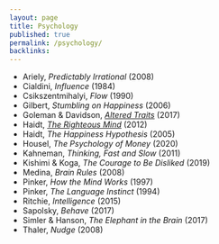 ```yaml
---
layout: page
title: Psychology
published: true
permalink: /psychology/
backlinks: 
---
```


* Ariely, _Predictably Irrational_ (2008) 
* Cialdini, _Influence_ (1984) 
* Csikszentmihalyi, _Flow_ (1990) 
* Gilbert, _Stumbling on Happiness_ (2006) 
* Goleman & Davidson, _<a id="goleman-and-davidson-altered-traits" class="internal-link" href="/goleman-and-davidson-altered-traits/">Altered Traits</a>_ (2017) 
* Haidt, _<a id="haidt-righteous-mind" class="internal-link" href="/haidt-righteous-mind/">The Righteous Mind</a>_ (2012) 
* Haidt, _The Happiness Hypothesis_ (2005) 
* Housel, _The Psychology of Money_ (2020) 
* Kahneman, _Thinking, Fast and Slow_ (2011) 
* Kishimi & Koga, _The Courage to Be Disliked_ (2019) 
* Medina, _Brain Rules_ (2008) 
* Pinker, _How the Mind Works_ (1997) 
* Pinker, _The Language Instinct_ (1994) 
* Ritchie, _Intelligence_ (2015) 
* Sapolsky, _Behave_ (2017) 
* Simler & Hanson, _The Elephant in the Brain_ (2017) 
* Thaler, _Nudge_ (2008) 
